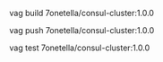 
vag build 7onetella/consul-cluster:1.0.0

vag push 7onetella/consul-cluster:1.0.0

vag test 7onetella/consul-cluster:1.0.0

